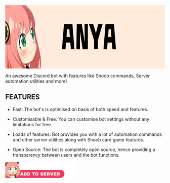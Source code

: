 <img src="./assets/banner.png" width=900 height=200 align="middle">


An awesome Discord bot with features like Shoob commands, Server automation utilities and more!


## FEATURES

* Fast: The bot's is optimised on basis of both speed and features.

* Customisable & Free: You can customise bot settings without any limitations for free.

* Loads of features: Bot provides you with a lot of automation commands and other server utilities along with Shoob card game features.

* Open Source: The bot is completely open source, hence providing a transparency between users and the bot functions.



<a href="https://discord.com/api/oauth2/authorize?client_id=979906554188939264&permissions=378025593921&scope=bot%20applications.commands">
<img src="./assets/invite_me_pls.png" width=220 height=50 align="middle" target="_blank">
</a>